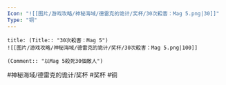 ```yaml
---
Icon: "![[图片/游戏攻略/神秘海域/德雷克的诡计/奖杯/30次殺害：Mag 5.png|30]]"
Type: "铜"
---
```

```ad-common-bronze-trophy
title: (Title:: "30次殺害：Mag 5")
![[图片/游戏攻略/神秘海域/德雷克的诡计/奖杯/30次殺害：Mag 5.png|100]]

(Comment:: "以Mag 5殺死30個敵人")
```

#神秘海域/德雷克的诡计/奖杯 #奖杯 #铜
